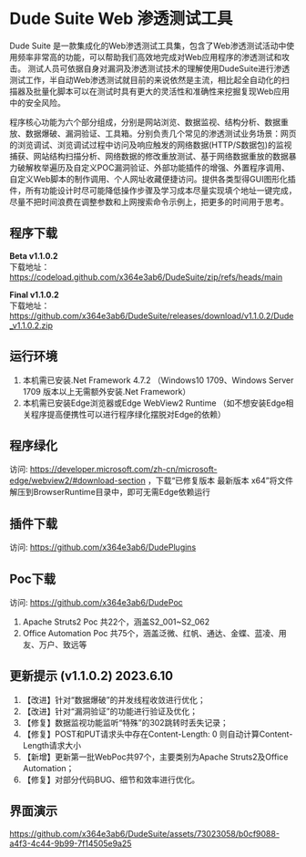 # Dude Suite Web 渗透测试工具

Dude Suite 是一款集成化的Web渗透测试工具集，包含了Web渗透测试活动中使用频率非常高的功能，可以帮助我们高效地完成对Web应用程序的渗透测试和攻击。
测试人员可依据自身对漏洞及渗透测试技术的理解使用DudeSuite进行渗透测试工作，半自动Web渗透测试就目前的来说依然是主流，相比起全自动化的扫描器及批量化脚本可以在测试时具有更大的灵活性和准确性来挖掘复现Web应用中的安全风险。

程序核心功能为六个部分组成，分别是网站浏览、数据监视、结构分析、数据重放、数据爆破、漏洞验证、工具箱。分别负责几个常见的渗透测试业务场景：网页的浏览调试、浏览调试过程中访问及响应触发的网络数据(HTTP/S数据包)的监视捕获、网站结构扫描分析、网络数据的修改重放测试、基于网络数据重放的数据暴力破解枚举遍历及自定义POC漏洞验证、外部功能插件的增强、外置程序调用、自定义Web脚本的制作调用、个人网址收藏便捷访问。提供各类型得GUI图形化插件，所有功能设计时尽可能降低操作步骤及学习成本尽量实现填个地址一键完成，尽量不把时间浪费在调整参数和上网搜索命令示例上，把更多的时间用于思考。  

## 程序下载

**Beta v1.1.0.2**  
下载地址：https://codeload.github.com/x364e3ab6/DudeSuite/zip/refs/heads/main  

**Final v1.1.0.2**  
下载地址：https://github.com/x364e3ab6/DudeSuite/releases/download/v1.1.0.2/Dude_v1.1.0.2.zip

## 运行环境
1. 本机需已安装.Net Framework 4.7.2 （Windows10 1709、Windows Server 1709 版本以上无需额外安装.Net Framework）  
2. 本机需已安装Edge浏览器或Edge WebView2 Runtime （如不想安装Edge相关程序提高便携性可以进行程序绿化摆脱对Edge的依赖）  

## 程序绿化 
访问: https://developer.microsoft.com/zh-cn/microsoft-edge/webview2/#download-section ，下载“已修复版本 最新版本 x64”将文件解压到BrowserRuntime目录中，即可无需Edge依赖运行

## 插件下载  
访问: https://github.com/x364e3ab6/DudePlugins  

## Poc下载
访问: https://github.com/x364e3ab6/DudePoc  
1. Apache Struts2 Poc 共22个，涵盖S2_001~S2_062
2. Office Automation Poc 共75个，涵盖泛微、红帆、通达、金蝶、蓝凌、用友、万户、致远等  

## 更新提示 (v1.1.0.2) 2023.6.10
1. 【改进】针对“数据爆破”的并发线程收敛进行优化；
2. 【改进】针对“漏洞验证”的功能进行验证及优化；
3. 【修复】数据监视功能监听“特殊”的302跳转时丢失记录；
4. 【修复】POST和PUT请求头中存在Content-Length: 0 则自动计算Content-Length请求大小
5. 【新增】更新第一批WebPoc共97个，主要类别为Apache Struts2及Office Automation；
6. 【修复】对部分代码BUG、细节和效率进行优化。

## 界面演示

https://github.com/x364e3ab6/DudeSuite/assets/73023058/b0cf9088-a4f3-4c44-9b99-7f14505e9a25



